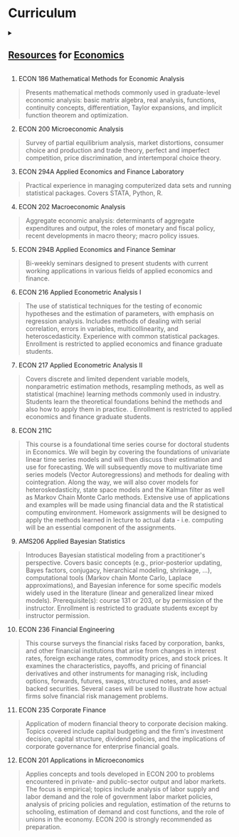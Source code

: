 # Curriculum

<details><summary><h2><a href="https://en.wikipedia.org/wiki/Category:Economics">Resources</a> for <a href="https://en.wikipedia.org/wiki/Outline_of_economics">Economics</a></h2></summary>

- [The History of Economic Thought Website](https://www.hetwebsite.net/het/)
- [Research Methods Resources](https://www.youtube.com/@mronkko)
- [Exploring Economics](https://www.exploring-economics.org/en/)
- [Stanford Institute for Economic Policy Research (SIEPR)](https://www.youtube.com/user/SIEPRatStanford)
- [Computation and Economics](https://www.youtube.com/channel/UCFat6uPNM2KnPlm5uDZnwmQ)
- [Mathematical and Quantitative Methods in Economics](https://en.wikipedia.org/wiki/Category:Mathematical_and_quantitative_methods_%28economics%29)
- [Cambridge Society for Economic Pluralism](https://www.cambridgepluralism.org/)
- [Rethinking Economics](https://www.rethinkeconomics.org/)
- [Mathematical and quantitative methods (economics)](https://en.wikipedia.org/wiki/Category:Mathematical_and_quantitative_methods_(economics))

### [People](https://en.wikipedia.org/wiki/List_of_economists)
- [J Doyne Farmer](http://www.doynefarmer.com/about-me)
- [Victor Yakovenko](http://physics.umd.edu/~yakovenk/econophysics/)
- [Judea Pearl](http://bayes.cs.ucla.edu/jp_home.html)
- [Matheus Grasselli](https://ms.mcmaster.ca/~grasselli/)
- [Amartya Sen](https://www.econlib.org/library/Enc/bios/Sen.html)
- [Robert Solow](https://en.wikipedia.org/wiki/Robert_Solow)
- [Paul Samuelson](https://en.wikipedia.org/wiki/Paul_Samuelson)
- [Yanis Varoufakis](https://www.yanisvaroufakis.eu/)
- [Nicholas Economides](http://neconomides.stern.nyu.edu/networks/)
- [Dan Friedman](https://leeps.ucsc.edu/people/details/dan-friedman)
- [Hal Varian](http://people.ischool.berkeley.edu/~hal/people/hal/papers.html)
- [Omer Tamu](http://tamuz.caltech.edu/)
- [Adam Wierman](http://users.cms.caltech.edu/~adamw/)
- [Elchanan Mossel](http://math.mit.edu/~elmos/)
- [Raj Chetty](http://www.rajchetty.com/)
- [Susan Athey](https://athey.people.stanford.edu/research)
- [Matthew O. Jackson](https://web.stanford.edu/~jacksonm/papersarticles.html)
- [Angus Deaton](https://scholar.princeton.edu/deaton/publications)
- [Joseph Stiglitz](https://www8.gsb.columbia.edu/faculty/jstiglitz/)
- [Steven Pressman](https://en.wikipedia.org/wiki/Steven_Pressman_(economist))
- [Matthew Baron](https://www.johnson.cornell.edu/faculty-research/faculty/mdb327/)
- [Thomas Sargent](http://www.tomsargent.com/)
- [Sanjeev Goyal](http://www.econ.cam.ac.uk/people/faculty/sg472)
- [Paul Romer](https://paulromer.net/)
- [James Heckman](https://heckmanequation.org/)
- [Christopher Sims](http://www.princeton.edu/~sims/)
- [Kenneth Arrow](https://fsi.stanford.edu/people/kenneth_j_arrow/)
- [Bill Mitchell](http://www.billmitchell.org/)
- [Christopher Knittle](http://knittel.world/)
- [Jonas Peters](http://web.math.ku.dk/~peters/)
- [Markus K. Bunnermeier](https://scholar.princeton.edu/markus/classes)
- [Owen Zidar](https://scholar.princeton.edu/zidar/classes/)
- [Wei Kang](https://weikang9009.github.io/)
- [Leigh Tesfatsion](http://www2.econ.iastate.edu/tesfatsi/)
- [Oliver Hart](https://scholar.harvard.edu/hart/home)
- [Paul Milgrom](https://milgrom.people.stanford.edu/)
- [Steven Keen](https://en.wikipedia.org/wiki/Steve_Keen)
- [Art Owen](http://statweb.stanford.edu/~owen/)
- [Benjamin Golub](http://bengolub.net/)
- [Lars Vilhuber](https://www.vilhuber.com/lars/)
- [Reihnard Selten](https://en.wikipedia.org/wiki/Reinhard_Selten)
- [Hyman Minsky](https://en.wikipedia.org/wiki/Hyman_Minsky)
- [Talcott Parsons](https://en.wikipedia.org/wiki/Talcott_Parsons)
- [Robert Hodrick](https://en.wikipedia.org/wiki/Robert_J._Hodrick)
- [Joshua Angrist](https://economics.mit.edu/faculty/angrist)
- [David Card](https://davidcard.berkeley.edu/)
- [Guido Imbens](https://www.gsb.stanford.edu/faculty-research/faculty/guido-w-imbens)
- [John Cochrane](https://johnhcochrane.blogspot.com/)
- [Drew Fudenberg](https://economics.mit.edu/faculty/drewf)
- [Abhijit Banerjee](https://economics.mit.edu/faculty/banerjee)
- [Esther Duflo](https://economics.mit.edu/faculty/eduflo)
- [Michael Kremer](https://en.wikipedia.org/wiki/Michael_Kremer)
- [Franco Modigliani](https://en.wikipedia.org/wiki/Franco_Modigliani)
- [James Tobin](https://en.wikipedia.org/wiki/James_Tobin)
- [Friedman](https://en.wikipedia.org/wiki/Milton_Friedman)
- [Keynes](https://en.wikipedia.org/wiki/John_Maynard_Keynes)
- [Herbert A. Simon](https://www.cs.cmu.edu/simon/bio.html)
	* [Society](https://herbertsimonsociety.org/)
	* [Website](https://www.hetwebsite.net/het/profiles/simon.htm)
- [Matthew O. Jackson](https://web.stanford.edu/~jacksonm/)
- [Brian Arthur](https://en.wikipedia.org/wiki/W._Brian_Arthur)
- [Jozef Barunik (Networks)](https://barunik.github.io/)
- [Leeat Yariv](https://www.lyariv.com/)
- [Leigh S Tesfatsion](https://faculty.sites.iastate.edu/tesfatsi/)
- [Robert Hanneman](https://faculty.ucr.edu/~hanneman/)

### [Schools of Thought](https://en.wikipedia.org/wiki/Category:Schools_of_economic_thought) and [History of Economic Thought](https://en.wikipedia.org/wiki/Category:History_of_economic_thought)
1. [Mainstream](https://en.wikipedia.org/wiki/Mainstream_economics)
2. [Heterodox Economics](https://en.wikipedia.org/wiki/Heterodox_economics)
3. [Evolutionary Economics](https://en.wikipedia.org/wiki/Evolutionary_economics)
4. [Evolutionary_game_theory](https://en.wikipedia.org/wiki/Evolutionary_game_theory)
5. [Cooperative_game_theory](https://en.wikipedia.org/wiki/Cooperative_game_theory)
6. [Economic_methods](https://en.wikipedia.org/wiki/Category:Economic_methods)
7. [Economic_methodology](https://en.wikipedia.org/wiki/Category:Economic_methodology)
8. [Concepts and Theories](https://en.wikipedia.org/wiki/Category:Economic_theories)
9. [Carnegie School](https://en.wikipedia.org/wiki/Carnegie_School)

#### [Political Economy](https://en.wikipedia.org/wiki/Category:Political_economy)
1. [Ideologies](https://en.wikipedia.org/wiki/Category:Ideologies)
2. [Political Ideologies](https://en.wikipedia.org/wiki/Category:Political_ideologies)
	- [List of Political Ideologies](https://en.wikipedia.org/wiki/List_of_political_ideologies)
	- [Political Systems](https://en.wikipedia.org/wiki/Category:Political_systems)
3. [Political Philosophy](https://en.wikipedia.org/wiki/Category:Political_philosophy)
4. [Political Theories](https://en.wikipedia.org/wiki/Category:Political_theories)
5. [Political Science Theories](https://en.wikipedia.org/wiki/Category:Political_science_theories)
6. [Economic Systems](https://en.wikipedia.org/wiki/Category:Economic_systems)
7. [Economic Ideologies](https://en.wikipedia.org/wiki/Category:Economic_ideologies)

</details>

1. ECON 186 Mathematical Methods for Economic Analysis

> Presents mathematical methods commonly used in graduate-level economic analysis: basic matrix algebra, real analysis, functions, continuity concepts, differentiation, Taylor expansions, and implicit function theorem and optimization.

2. ECON 200 Microeconomic Analysis

> Survey of partial equilibrium analysis, market distortions, consumer choice and production and trade theory, perfect and imperfect competition, price discrimination, and intertemporal choice theory.

3. ECON 294A Applied Economics and Finance Laboratory

> Practical experience in managing computerized data sets and running statistical packages. Covers STATA, Python, R.

4. ECON 202 Macroeconomic Analysis

> Aggregate economic analysis: determinants of aggregate expenditures and output, the roles of monetary and fiscal policy, recent developments in macro theory; macro policy issues.

5. ECON 294B Applied Economics and Finance Seminar

> Bi-weekly seminars designed to present students with current working applications in various fields of applied economics and finance.

6. ECON 216 Applied Econometric Analysis I

> The use of statistical techniques for the testing of economic hypotheses and the estimation of parameters, with emphasis on regression analysis. Includes methods of dealing with serial correlation, errors in variables, multicollinearity, and heteroscedasticity. Experience with common statistical packages. Enrollment is restricted to applied economics and finance graduate students.

7. ECON 217 Applied Econometric Analysis II

> Covers discrete and limited dependent variable models, nonparametric estimation methods, resampling methods, as well as statistical (machine) learning methods commonly used in industry. Students learn the theoretical foundations behind the methods and also how to apply them in practice. . Enrollment is restricted to applied economics and finance graduate students.

8. ECON 211C

> This course is a foundational time series course for doctoral students in Economics. We will begin by covering the foundations of univariate linear time series models and will then discuss their estimation and use for forecasting. We will subsequently move to multivariate time series models (Vector Autoregressions) and methods for dealing with cointegration. Along the way, we will also cover models for heteroskedasticity, state space models and the Kalman filter as well as Markov Chain Monte Carlo methods. Extensive use of applications and examples will be made using financial data and the R statistical computing environment. Homework assignments will be designed to apply the methods learned in lecture to actual data - i.e. computing will be an essential component of the assignments.

9. AMS206 Applied Bayesian Statistics

> Introduces Bayesian statistical modeling from a practitioner's perspective. Covers basic concepts (e.g., prior-posterior updating, Bayes factors, conjugacy, hierarchical modeling, shrinkage, ...), computational tools (Markov chain Monte Carlo, Laplace approximations), and Bayesian inference for some specific models widely used in the literature (linear and generalized linear mixed models). Prerequisite(s): course 131 or 203, or by permission of the instructor. Enrollment is restricted to graduate students except by instructor permission.

10. ECON 236 Financial Engineering

> This course surveys the financial risks faced by corporation, banks, and other financial institutions that arise from changes in interest rates, foreign exchange rates, commodity prices, and stock prices. It examines the characteristics, payoffs, and pricing of financial derivatives and other instruments for managing risk, including options, forwards, futures, swaps, structured notes, and asset-backed securities. Several cases will be used to illustrate how actual firms solve financial risk management problems.

11. ECON 235 Corporate Finance

> Application of modern financial theory to corporate decision making. Topics covered include capital budgeting and the firm's investment decision, capital structure, dividend policies, and the implications of corporate governance for enterprise financial goals.

12. ECON 201 Applications in Microeconomics

> Applies concepts and tools developed in ECON 200 to problems encountered in private- and public-sector output and labor markets. The focus is empirical; topics include analysis of labor supply and labor demand and the role of government labor market policies, analysis of pricing policies and regulation, estimation of the returns to schooling, estimation of demand and cost functions, and the role of unions in the economy. ECON 200 is strongly recommended as preparation.